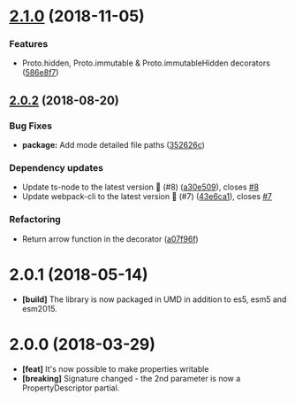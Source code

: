# [2.1.0](https://github.com/Alorel/typescript-proto-decorator/compare/2.0.2...2.1.0) (2018-11-05)


### Features

* Proto.hidden, Proto.immutable & Proto.immutableHidden decorators ([586e8f7](https://github.com/Alorel/typescript-proto-decorator/commit/586e8f7))

## [2.0.2](https://github.com/Alorel/typescript-proto-decorator/compare/2.0.1...2.0.2) (2018-08-20)


### Bug Fixes

* **package:** Add mode detailed file paths ([352626c](https://github.com/Alorel/typescript-proto-decorator/commit/352626c))


### Dependency updates

* Update ts-node to the latest version 🚀 (#8) ([a30e509](https://github.com/Alorel/typescript-proto-decorator/commit/a30e509)), closes [#8](https://github.com/Alorel/typescript-proto-decorator/issues/8)
* Update webpack-cli to the latest version 🚀 (#7) ([43e6ca1](https://github.com/Alorel/typescript-proto-decorator/commit/43e6ca1)), closes [#7](https://github.com/Alorel/typescript-proto-decorator/issues/7)


### Refactoring

* Return arrow function in the decorator ([a07f96f](https://github.com/Alorel/typescript-proto-decorator/commit/a07f96f))

# 2.0.1 (2018-05-14)

- **[build]** The library is now packaged in UMD in addition to es5, esm5 and esm2015.

# 2.0.0 (2018-03-29)

- **[feat]** It's now possible to make properties writable
- **[breaking]** Signature changed - the 2nd parameter is now a PropertyDescriptor partial.
